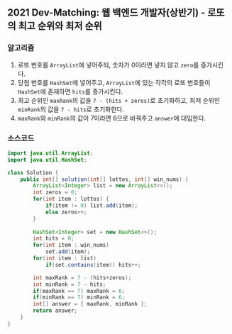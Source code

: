 ## 2021 Dev-Matching: 웹 백엔드 개발자(상반기) - 로또의 최고 순위와 최저 순위

### 알고리즘
1. 로또 번호를 `ArrayList`에 넣어주되, 숫자가 0이라면 넣지 않고 `zero`를 증가시킨다.
2. 당첨 번호를 `HashSet`에 넣어주고, `ArrayList`에 있는 각각의 로또 번호들이 `HashSet`에 존재하면 `hits`를 증가시킨다.
3. 최고 순위인 `maxRank`의 값을 `7 - (hits + zeros)`로 초기화하고, 최저 순위인 `minRank`의 값을 `7 - hits`로 초기화한다.
4. `maxRank`와 `minRank`의 값이 7이라면 6으로 바꿔주고 `answer`에 대입한다.

### 소스코드
```java
import java.util.ArrayList;
import java.util.HashSet;

class Solution {
    public int[] solution(int[] lottos, int[] win_nums) {
        ArrayList<Integer> list = new ArrayList<>();
        int zeros = 0;
        for(int item : lottos) {
            if(item != 0) list.add(item);
            else zeros++;
        }
        
        HashSet<Integer> set = new HashSet<>();
        int hits = 0;
        for(int item : win_nums)
            set.add(item);
        for(int item : list)
            if(set.contains(item)) hits++;

        int maxRank = 7 - (hits+zeros);
        int minRank = 7 - hits;
        if(maxRank == 7) maxRank = 6;
        if(minRank == 7) minRank = 6;
        int[] answer = { maxRank, minRank };
        return answer;
    }
}
```
